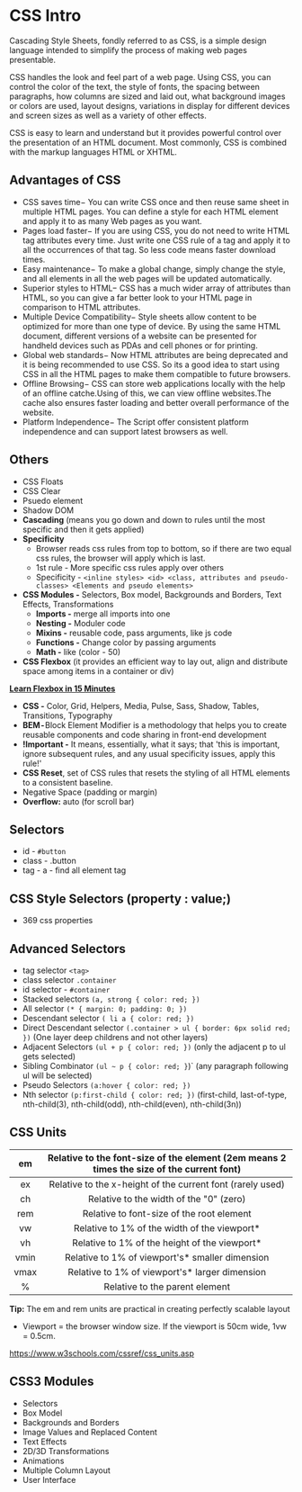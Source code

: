 # CSS Intro

Cascading Style Sheets, fondly referred to as CSS, is a simple design language intended to simplify the process of making web pages presentable.

CSS handles the look and feel part of a web page. Using CSS, you can control the color of the text, the style of fonts, the spacing between paragraphs, how columns are sized and laid out, what background images or colors are used, layout designs, variations in display for different devices and screen sizes as well as a variety of other effects.

CSS is easy to learn and understand but it provides powerful control over the presentation of an HTML document. Most commonly, CSS is combined with the markup languages HTML or XHTML.

## Advantages of CSS

- CSS saves time− You can write CSS once and then reuse same sheet in multiple HTML pages. You can define a style for each HTML element and apply it to as many Web pages as you want.
- Pages load faster− If you are using CSS, you do not need to write HTML tag attributes every time. Just write one CSS rule of a tag and apply it to all the occurrences of that tag. So less code means faster download times.
- Easy maintenance− To make a global change, simply change the style, and all elements in all the web pages will be updated automatically.
- Superior styles to HTML− CSS has a much wider array of attributes than HTML, so you can give a far better look to your HTML page in comparison to HTML attributes.
- Multiple Device Compatibility− Style sheets allow content to be optimized for more than one type of device. By using the same HTML document, different versions of a website can be presented for handheld devices such as PDAs and cell phones or for printing.
- Global web standards− Now HTML attributes are being deprecated and it is being recommended to use CSS. So its a good idea to start using CSS in all the HTML pages to make them compatible to future browsers.
- Offline Browsing− CSS can store web applications locally with the help of an offline catche.Using of this, we can view offline websites.The cache also ensures faster loading and better overall performance of the website.
- Platform Independence− The Script offer consistent platform independence and can support latest browsers as well.

## Others

- CSS Floats
- CSS Clear
- Psuedo element
- Shadow DOM
- **Cascading** (means you go down and down to rules until the most specific and then it gets applied)
- **Specificity**
  - Browser reads css rules from top to bottom, so if there are two equal css rules, the browser will apply which is last.
  - 1st rule - More specific css rules apply over others
  - Specificity - `<inline styles> <id> <class, attributes and pseudo-classes> <Elements and pseudo elements>`
- **CSS Modules -** Selectors, Box model, Backgrounds and Borders, Text Effects, Transformations
  - **Imports -** merge all imports into one
  - **Nesting -** Moduler code
  - **Mixins -** reusable code, pass arguments, like js code
  - **Functions -** Change color by passing arguments
  - **Math -** like (color - 50)
- **CSS Flexbox** (it provides an efficient way to lay out, align and distribute space among items in a container or div)

[**Learn Flexbox in 15 Minutes**](https://www.youtube.com/watch?v=fYq5PXgSsbE)

- **CSS -** Color, Grid, Helpers, Media, Pulse, Sass, Shadow, Tables, Transitions, Typography
- **BEM -** Block Element Modifier is a methodology that helps you to create reusable components and code sharing in front-end development
- **!Important -** It means, essentially, what it says; that 'this is important, ignore subsequent rules, and any usual specificity issues, apply this rule!'
- **CSS Reset**, set of CSS rules that resets the styling of all HTML elements to a consistent baseline.
- Negative Space (padding or margin)
- **Overflow:** auto (for scroll bar)

## Selectors

- id - `#button`
- class - .button
- tag - a - find all element tag

## CSS Style Selectors (property : value;)

- 369 css properties

## Advanced Selectors

- tag selector `<tag>`
- class selector `.container`
- id selector - `#container`
- Stacked selectors `(a, strong { color: red; })`
- All selector `(* { margin: 0; padding: 0; })`
- Descendant selector `( li a { color: red; })`
- Direct Descendant selector `(.container > ul { border: 6px solid red; })` (One layer deep childrens and not other layers)
- Adjacent Selectors `(ul + p { color: red; })` (only the adjacent p to ul gets selected)
- Sibling Combinator `(ul ~ p { color: red; }`)` (any paragraph following ul will be selected)
- Pseudo Selectors `(a:hover { color: red; })`
- Nth selector `(p:first-child { color: red; })` (first-child, last-of-type, nth-child(3), nth-child(odd), nth-child(even), nth-child(3n))

## CSS Units

| em | Relative to the font-size of the element (2em means 2 times the size of the current font) |
|:---:|:---:|
| ex | Relative to the x-height of the current font (rarely used) |
| ch | Relative to the width of the "0" (zero) |
| rem | Relative to font-size of the root element |
| vw | Relative to 1% of the width of the viewport* |
| vh | Relative to 1% of the height of the viewport* |
| vmin | Relative to 1% of viewport's* smaller dimension |
| vmax | Relative to 1% of viewport's* larger dimension |
| % | Relative to the parent element |

**Tip:** The em and rem units are practical in creating perfectly scalable layout

- Viewport = the browser window size. If the viewport is 50cm wide, 1vw = 0.5cm.

<https://www.w3schools.com/cssref/css_units.asp>

## CSS3 Modules

- Selectors
- Box Model
- Backgrounds and Borders
- Image Values and Replaced Content
- Text Effects
- 2D/3D Transformations
- Animations
- Multiple Column Layout
- User Interface
